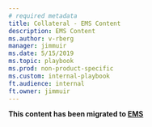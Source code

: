 ```yaml
---
# required metadata
title: Collateral - EMS Content
description: EMS Content
ms.author: v-rberg  
manager: jimmuir  
ms.date: 5/15/2019  
ms.topic: playbook  
ms.prod: non-product-specific  
ms.custom: internal-playbook  
ft.audience: internal
ft.owner: jimmuir
---
```

**This content has been migrated to [EMS](https://fasttrack-docs.microsoft.com/collateral/M365-EMS.html)**

